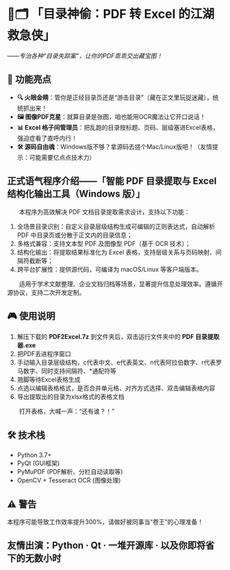 # 📖🗂️ **「目录神偷：PDF 转 Excel 的江湖救急侠」**  
_——专治各种“目录失踪案”，让你的PDF乖乖交出藏宝图！_

## 🚀 **功能亮点**
- **🔍 火眼金睛**：管你是正经目录页还是“游击目录”（藏在正文里玩捉迷藏），统统抓出来！  
- **🖼️ 图像PDF克星**：就算目录是张图，咱也能用OCR魔法让它开口说话！  
- **📊 Excel 格子间管理员**：把乱跑的目录按标题、页码、层级塞进Excel表格，强迫症看了直呼内行！  
- **🛠️ 源码自由魂**：Windows版不够？拿源码去搓个Mac/Linux版吧！（友情提示：可能需要亿点点技术力）

## **正式语气程序介绍——「智能 PDF 目录提取与 Excel 结构化输出工具（Windows 版）」**

&emsp;&emsp;本程序为高效解决 PDF 文档目录提取需求设计，支持以下功能：

1. 全场景目录识别：自定义目录层级结构生成可编辑的正则表达式，自动解析 PDF 中目录页或分散于正文内的目录信息；
2. 多格式兼容：支持文本型 PDF 及图像型 PDF（基于 OCR 技术）；
3. 结构化输出：将提取结果标准化为 Excel 表格，支持层级关系与页码映射、间隔符截断等；
4. 跨平台扩展性：提供源代码，可编译为 macOS/Linux 等客户端版本。

&emsp;&emsp;适用于学术文献整理、企业文档归档等场景，显著提升信息处理效率。遵循开源协议，支持二次开发定制。

## 🎮 **使用说明**

1. 解压下载的 **PDF2Excel.7z** 到文件夹后，双击运行文件夹中的 **PDF 目录提取器.exe**
2. 把PDF丢进程序窗口
3. 手动输入目录层级结构，c代表中文、e代表英文、n代表阿拉伯数字、r代表罗马数字、同时支持间隔符、*通配符等
4. 翘脚等待Excel表格生成
5. 点选以编辑表格格式，是否合并单元格、对齐方式选择、双击编辑表格内容
6. 导出提取出的目录为xlsx格式的表格文档

&emsp;&emsp;打开表格，大喊一声：“还有谁？！”

## 🛠️ 技术栈
- Python 3.7+
- PyQt (GUI框架)
- PyMuPDF (PDF解析、分栏自动读取等)
- OpenCV + Tesseract OCR (图像处理)

## **⚠️ 警告**
本程序可能导致工作效率提升300%，请做好被同事当“卷王”的心理准备！

## 友情出演：Python · Qt · 一堆开源库 · 以及你即将省下的无数小时

